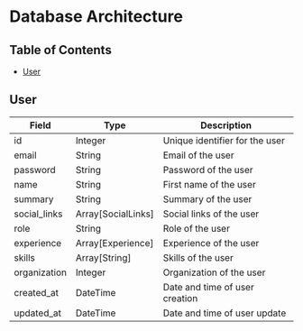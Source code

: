 # Database Architecture

## Table of Contents

- [User](#user)

## User

| Field | Type | Description |
| ----- | ---- | ----------- |
| id | Integer | Unique identifier for the user |
| email | String | Email of the user |
| password | String | Password of the user |
| name | String | First name of the user |
| summary | String | Summary of the user |
| social_links | Array[SocialLinks] | Social links of the user |
| role | String | Role of the user |
| experience | Array[Experience] | Experience of the user |
| skills | Array[String] | Skills of the user |
| organization | Integer | Organization of the user |
| created_at | DateTime | Date and time of user creation |
| updated_at | DateTime | Date and time of user update |
